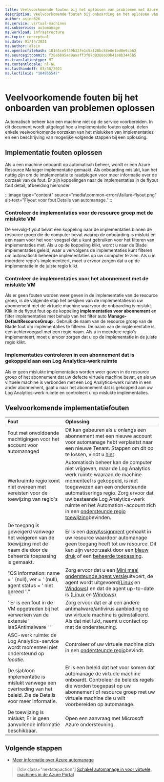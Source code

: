```yaml
---
title: Veelvoorkomende fouten bij het oplossen van problemen met Azure automanage
description: Veelvoorkomende fouten bij onboarding en het oplossen van problemen
author: asinn826
ms.service: virtual-machines
ms.subservice: automanage
ms.workload: infrastructure
ms.topic: conceptual
ms.date: 01/14/2021
ms.author: alsin
ms.openlocfilehash: 18165ce5f39b32fe1c5af28bc88e8e1bd0e9cb62
ms.sourcegitcommit: f28ebb95ae9aaaff3f87d8388a09b41e0b3445b5
ms.translationtype: MT
ms.contentlocale: nl-NL
ms.lasthandoff: 03/30/2021
ms.locfileid: "104955547"
---
```

# <a name="troubleshoot-common-automanage-onboarding-errors"></a>Veelvoorkomende fouten bij het onboarden van problemen oplossen
Automatisch beheer kan een machine niet op de service voorbereiden. In dit document wordt uitgelegd hoe u implementatie fouten oplost, delen enkele veelvoorkomende oorzaken van het mislukken van implementaties en een beschrijving van mogelijke volgende stappen bij een oplossing.

## <a name="troubleshooting-deployment-failures"></a>Implementatie fouten oplossen
Als u een machine onboardt op automatisch beheer, wordt er een Azure Resource Manager implementatie gemaakt. Als onboarding mislukt, kan het nuttig zijn om de implementatie te raadplegen voor meer informatie over de oorzaak van de fout. Er zijn koppelingen naar de implementaties in de flyout fout detail, afbeelding hieronder.

:::image type="content" source="media\common-errors\failure-flyout.png" alt-text="Flyout voor fout Details van automanage.":::

### <a name="check-the-deployments-for-the-resource-group-containing-the-failed-vm"></a>Controleer de implementaties voor de resource groep met de mislukte VM
De vervolg-flyout bevat een koppeling naar de implementaties binnen de resource groep die de computer bevat waarop de onboarding is mislukt en een naam voor het voor voegsel dat u kunt gebruiken voor het filteren van implementaties met. Als u op de koppeling klikt, wordt u naar de Blade implementaties geleid, waar u vervolgens de implementaties kunt filteren om automatisch beheerde implementaties op uw computer te zien. Als u in meerdere regio's implementeert, moet u ervoor zorgen dat u op de implementatie in de juiste regio klikt.

### <a name="check-the-deployments-for-the-subscription-containing-the-failed-vm"></a>Controleer de implementaties voor het abonnement met de mislukte VM
Als er geen fouten worden weer geven in de implementatie van de resource groep, is de volgende stap het bekijken van de implementaties in uw abonnement met de virtuele machine waarvoor de onboarding is mislukt. Klik in de flyout fout op de koppeling **implementaties voor abonnement** en filter implementaties met behulp van het filter auto **Manage-DefaultResourceGroup** . Gebruik de naam van de resource groep van de Blade fout om implementaties te filteren. De naam van de implementatie is een achtervoegsel met een regio naam. Als u in meerdere regio's implementeert, moet u ervoor zorgen dat u op de implementatie in de juiste regio klikt.

### <a name="check-deployments-in-a-subscription-linked-to-a-log-analytics-workspace"></a>Implementaties controleren in een abonnement dat is gekoppeld aan een Log Analytics-werk ruimte
Als er geen mislukte implementaties worden weer geven in de resource groep of het abonnement dat uw defecte virtuele machine bevat, en als uw virtuele machine is verbonden met een Log Analytics-werk ruimte in een ander abonnement, gaat u naar het abonnement dat is gekoppeld aan uw Log Analytics-werk ruimte en controleert u op mislukte implementaties.

## <a name="common-deployment-errors"></a>Veelvoorkomende implementatiefouten

Fout |  Oplossing
:-----|:-------------|
Fout met onvoldoende machtigingen voor het account voor automanaged | Dit kan gebeuren als u onlangs een abonnement met een nieuwe account voor automanage hebt verplaatst naar een nieuwe Tenant. Stappen om dit op te lossen, vindt u [hier](./repair-automanage-account.md).
Werkruimte regio komt niet overeen met vereisten voor de toewijzing van regio's | Automatisch beheer kan de computer niet vrijgeven, maar de Log Analytics werk ruimte waaraan de machine momenteel is gekoppeld, is niet toegewezen aan een ondersteunde automatiserings regio. Zorg ervoor dat uw bestaande Log Analytics-werk ruimte en het Automation-account zich in een [ondersteunde regio toewijzing](../automation/how-to/region-mappings.md)bevinden.
De toegang is geweigerd vanwege het weigeren van de toewijzing met de naam die door de beheerde toepassing is gemaakt. | Er is een [denyAssignment](../role-based-access-control/deny-assignments.md) gemaakt in uw resource waardoor automanage geen toegang heeft tot uw resource. Dit kan zijn veroorzaakt door een [blauw druk](../governance/blueprints/concepts/resource-locking.md) of een [beheerde toepassing](../azure-resource-manager/managed-applications/overview.md).
"OS Information: name = ' (null), ver = ' (null), agent status = ' niet gereed '." | Zorg ervoor dat u een [Mini maal ondersteunde agent versie](/troubleshoot/azure/virtual-machines/support-extensions-agent-version)uitvoert, de agent wordt uitgevoerd[(Linux](/troubleshoot/azure/virtual-machines/linux-azure-guest-agent) en [Windows](/troubleshoot/azure/virtual-machines/windows-azure-guest-agent)) en dat de agent up-to-date is ([Linux](../virtual-machines/extensions/update-linux-agent.md) en [Windows](../virtual-machines/extensions/agent-windows.md)).
' Er is een fout in de VM opgetreden bij het verwerken van de extensie ' IaaSAntimalware ' ' | Zorg ervoor dat er al een andere antimalware/antivirus aanbieding op uw virtuele machine is geïnstalleerd. Als dat niet lukt, neemt u contact op met de ondersteuning.
ASC-werk ruimte: de Log Analytics-service wordt momenteel niet ondersteund op _locatie_. | Controleer of uw virtuele machine zich in een [ondersteunde regio](./automanage-virtual-machines.md#supported-regions)bevindt.
De sjabloon implementatie is mislukt vanwege een overtreding van het beleid. Zie de Details voor meer informatie. | Er is een beleid dat het voor komen dat automanage de virtuele machine onboardt. Controleer de beleids regels die worden toegepast op uw abonnement of resource groep met uw virtuele machine die u wilt voorbereiden op automanage.
De toewijzing is mislukt; Er is geen aanvullende informatie beschikbaar. | Open een aanvraag met Microsoft Azure ondersteuning.

## <a name="next-steps"></a>Volgende stappen

* [Meer informatie over Azure automanage](./automanage-virtual-machines.md)

> [!div class="nextstepaction"]
> [Schakel automanage in voor virtuele machines in de Azure Portal](quick-create-virtual-machines-portal.md)